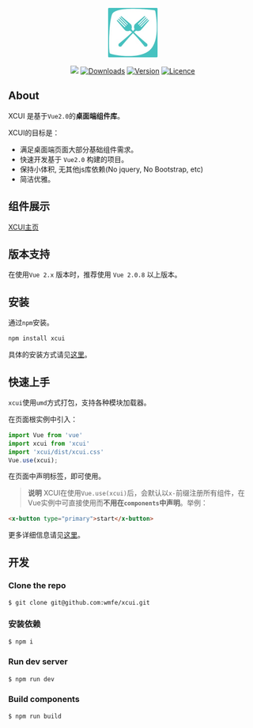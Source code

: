 <p align="center">
    <a href="https://wmfe.github.io/xcui" target="_blank"><img width="100"src="https://raw.githubusercontent.com/wmfe/xcui/2.0/src/assets/xcui-logo.png"></a>
</p>

<p align="center">
    <a href="https://circleci.com/gh/wmfe/xcui/tree/2.0"><img src="https://img.shields.io/circleci/project/wmfe/xcui/2.0.svg"></a>
    <a href="https://www.npmjs.com/package/xcui"><img src="https://img.shields.io/npm/dm/xcui.svg" alt="Downloads"></a>
    <a href="https://www.npmjs.com/package/xcui"><img src="https://img.shields.io/npm/v/xcui.svg" alt="Version"></a>
    <a href="https://www.npmjs.com/package/xcui"><img src="https://img.shields.io/npm/l/xcui.svg" alt="Licence"></a>
</p>

## About

XCUI 是基于`Vue2.0`的**桌面端组件库**。

XCUI的目标是：

+ 满足桌面端页面大部分基础组件需求。
+ 快速开发基于 `Vue2.0` 构建的项目。
+ 保持小体积, 无其他js库依赖(No jquery, No Bootstrap, etc)
+ 简洁优雅。

## 组件展示

[XCUI主页](https://wmfe.github.io/xcui/)

## 版本支持

在使用`Vue 2.x` 版本时，推荐使用 `Vue 2.0.8` 以上版本。


## 安装

通过`npm`安装。

```bash
npm install xcui
```

具体的安装方式请见[这里](https://wmfe.github.io/xcui/#/intro/installation)。

## 快速上手

`xcui`使用`umd`方式打包，支持各种模块加载器。

在页面根实例中引入：

```javascript
import Vue from 'vue'
import xcui from 'xcui'
import 'xcui/dist/xcui.css'
Vue.use(xcui);
```

在页面中声明标签，即可使用。

> **说明**
> XCUI在使用`Vue.use(xcui)`后，会默认以`x-`前缀注册所有组件，在Vue实例中可直接使用而**不用在`components`中声明**。举例：

```html
<x-button type="primary">start</x-button>
```

更多详细信息请见[这里](https://wmfe.github.io/xcui/#/intro/quickstart)。


## 开发

### Clone the repo
```
$ git clone git@github.com:wmfe/xcui.git
```
### 安装依赖
```
$ npm i
```
### Run dev server
```
$ npm run dev
```
### Build components
```
$ npm run build
```

